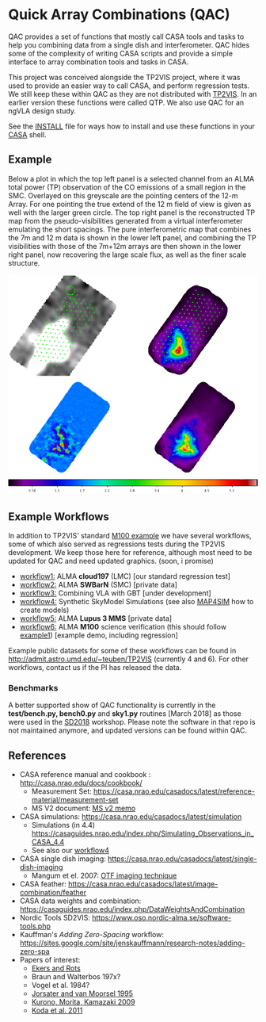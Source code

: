 # Quick Array Combinations (QAC)

QAC provides a set of functions that mostly call CASA tools and tasks
to help you combining data from a single dish and interferometer.
QAC hides some of the complexity of writing CASA scripts and
provide a simple interface to array combination tools and tasks in
CASA.

This project was conceived alongside the TP2VIS project, where it was
used to provide an easier way to call CASA, and perform regression
tests. We still keep these within QAC as they are not distributed with
[TP2VIS](https://github.com/tp2vis/distribute). In an earlier version
these functions were called QTP.  We also use QAC for an ngVLA design
study.

See the
[INSTALL](INSTALL.md)
file for ways how to install and use these functions in your
[CASA](https://casa.nrao.edu/casa_obtaining.shtml)
shell. 

## Example

Below a plot in which the top left panel is a selected channel from an
ALMA total power (TP) observation of the CO emissions of a small
region in the SMC. Overlayed on this greyscale are the pointing
centers of the 12-m Array. For one pointing the true extend of the 12
m field of view is given as well with the larger green circle.  The
top right panel is the reconstructed TP map from the
pseudo-visibilities generated from a virtual interferometer emulating
the short spacings. The pure interferometric map that combines the 7m
and 12 m data is shown in the lower left panel, and combining the TP
visibilities with those of the 7m+12m arrays are then shown in the
lower right panel, now recovering the large scale flux, as well as the
finer scale structure.

![example-smc2](figures/example-smc2.png)

## Example Workflows

In addition to TP2VIS' standard 
[M100 example](https://github.com/tp2vis/distribute/blob/master/example1.md)
we have several workflows, some of which also served as regressions tests during the TP2VIS development. We keep those
here for reference, although most need to be updated for QAC and need updated graphics. (soon, i promise)

* [workflow1:](workflows/workflow1.md) ALMA **cloud197** (LMC)  [our standard regression test]
* [workflow2:](workflows/workflow2.md) ALMA **SWBarN** (SMC)  [private data]
* [workflow3:](workflows/workflow3.md) Combining VLA with GBT [under development]
* [workflow4:](workflows/workflow4.md) Synthetic SkyModel Simulations (see also [MAP4SIM](map4sim.md) how to create models) 
* [workflow5:](workflows/workflow5.md) ALMA **Lupus 3 MMS** [private data]
* [workflow6:](workflows/workflow6.md) ALMA **M100** science verification (this should follow [example1](example1.md)) [example demo, including regression]

Example public datasets for some of these workflows can be found in http://admit.astro.umd.edu/~teuben/TP2VIS (currently 4 and 6). For
other workflows, contact us if the PI has released the data.

### Benchmarks

A better supported show of QAC functionality is currently in the **test/bench.py, bench0.py** and **sky1.py** routines [March 2018] as those were used in the
[SD2018](https://github.com/teuben/sd2018) workshop. Please note the software in that repo is not maintained anymore, and updated versions can be found
within QAC.


## References

* CASA reference manual and cookbook : http://casa.nrao.edu/docs/cookbook/
   * Measurement Set: https://casa.nrao.edu/casadocs/latest/reference-material/measurement-set
   * MS V2 document: [MS v2 memo](https://casa.nrao.edu/casadocs/latest/reference-material/229-1.ps/@@download/file/229.ps)
* CASA simulations: https://casa.nrao.edu/casadocs/latest/simulation
  * Simulations (in 4.4) https://casaguides.nrao.edu/index.php/Simulating_Observations_in_CASA_4.4
  * See also our [workflow4](workflow4.md)
* CASA single dish imaging:  https://casa.nrao.edu/casadocs/latest/single-dish-imaging
  * Mangum et el. 2007:  [OTF imaging technique](https://www.aanda.org/articles/aa/pdf/2007/41/aa7811-07.pdf)
* CASA feather: https://casa.nrao.edu/casadocs/latest/image-combination/feather
* CASA data weights and combination:  https://casaguides.nrao.edu/index.php/DataWeightsAndCombination
* Nordic Tools SD2VIS: https://www.oso.nordic-alma.se/software-tools.php
* Kauffman's *Adding Zero-Spacing* workflow: https://sites.google.com/site/jenskauffmann/research-notes/adding-zero-spa
* Papers of interest:
  * [Ekers and Rots]()
  * Braun and Walterbos  197x?
  * Vogel et al.   1984?
  * [Jorsater and van Moorsel 1995](http://adsabs.harvard.edu/abs/1995AJ....110.2037J)
  * [Kurono, Morita, Kamazaki 2009](http://adsabs.harvard.edu/abs/2009PASJ...61..873K)
  * [Koda et al. 2011](http://adsabs.harvard.edu/abs/2011ApJS..193...19K)
